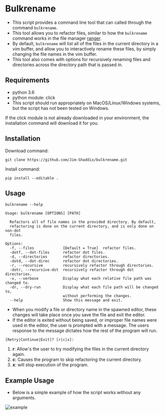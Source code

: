 # Bulkrename 
* This script provides a command line tool 
that can called through the command `bulkrename`.
* This tool allows you to refactor files, similar 
to how the `bulkrename` command works in the file 
manager [ranger](https://github.com/ranger/ranger).
* By default, `bulkrename` will list all of the files
in the current directory in a vim buffer, and allow you
to interactively rename these files, by simply changing 
the file names in the vim buffer.
* This tool also comes with options for recursively 
renaming files and directories across the directory path
that is passed in.

## Requirements
* python 3.6
* python module: click
* This script should run appropriately on MacOS/Linux/Windows systems, but
the script has not been tested on Windows.

If the click module is not already downloaded in your environment, 
the installation command will download it for you. 

## Installation
Download command:
```
git clone https://github.com/Jim-Shaddix/bulkrename.git
```
Install command:
```
pip install --editable .
```

## Usage
```
bulkrename --help

Usage: bulkrename [OPTIONS] [PATH]

  Refactors all of file names in the provided directory. By default,
  refactoring is done on the current directory, and is only done on non-dot
  files.

Options:
  -f, --files             [Default = True]  refactor files.
  -dotf, --dot-files      refactor dot files.
  -d, --directories       refactor directories.
  -dotd, --dot-direc      refactor dot directories.
  -r, --recursive         recursively refactor through directories.
  -dotr, --recursive-dot  recursively refactor through dot directories.
  -v, --verbose           Display what each relative file path was changed to.
  -dr, --dry-run          Display what each file path will be changed to,
                          without performing the changes.
  --help                  Show this message and exit.
```

* When you modify a file or directory name in the spawned editor,
  these changes will take place once you save the file and exit
  the editor.
* If the editor is exited without being saved, or improper file names were used in the editor,
  the user is prompted with a message. The users response to the message dictates
  how the rest of the program will run.
  
 ``` [Retry|Continue|Exit]? [r|c|x]: ```
 
1. **r**: Allow's the user to try modifying the files in the current directory again.
2. **c**: Causes the program to skip refactoring the current directory.
3. **x**: will stop execution of the program.

## Example Usage
* Below is a simple example of how the script works without any arguments.

![example](bulkrename.gif)
